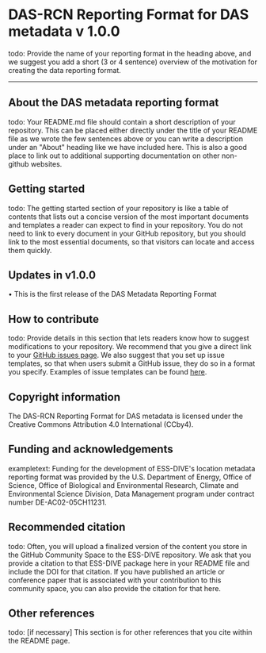 # DAS-RCN Reporting Format for DAS metadata v 1.0.0

todo: Provide the name of your reporting format in the heading above, and we suggest you add a short (3 or 4 sentence) overview of the motivation for creating the data reporting format.  


---

## About the DAS metadata reporting format

todo: Your README.md file should contain a short description of your repository. This can be placed either directly under the title of your README file as we wrote the few sentences above or you can write a description under an "About" heading like we have included here. This is also a good place to link out to additional supporting documentation on other non-github websites.

## Getting started  

todo: The getting started section of your repository is like a table of contents that lists out a concise version of the most important documents and templates a reader can expect to find in your repository. You do not need to link to every  document in your GitHub repository, but you should link to the most essential documents, so that visitors can locate and access them quickly.

## Updates in v1.0.0

• This is the first release of the DAS Metadata Reporting Format

## How to contribute  

todo: Provide details in this section that lets readers know how to suggest modifications to your repository. We recommend that you give a direct link to your [GitHub issues page](https://github.com/ess-dive-community/community-repo-guide/issues). We also suggest that you set up issue templates, so that when users submit a GitHub issue, they do so in a format you specify. Examples of issue templates can be found [here](https://github.com/ess-dive-community/essdive-file-level-metadata/issues/new/choose).  

## Copyright information  

The DAS-RCN Reporting Format for DAS metadata is licensed under the Creative Commons Attribution 4.0 International (CCby4).

## Funding and acknowledgements  

exampletext: Funding for the development of ESS-DIVE's location metadata reporting format was provided by the U.S. Department of Energy, Office of Science, Office of Biological and Environmental Research, Climate and Environmental Science Division, Data Management program under contract number DE-AC02-05CH11231.

## Recommended citation  

todo: Often, you will upload a finalized version of the content you store in the GitHub Community Space to the ESS-DIVE repository. We ask that you provide a citation to that ESS-DIVE package here in your README file and include the DOI for that citation. If you have published an article or conference paper that is associated with your contribution to this community space, you can also provide the citation for that here.  

## Other references    

todo: [if necessary] This section is for other references that you cite within the README page.
